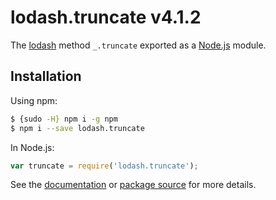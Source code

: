 # lodash.truncate v4.1.2

The [lodash](https://lodash.com/) method `_.truncate` exported as a [Node.js](https://nodejs.org/) module.

## Installation

Using npm:
```bash
$ {sudo -H} npm i -g npm
$ npm i --save lodash.truncate
```

In Node.js:
```js
var truncate = require('lodash.truncate');
```

See the [documentation](https://lodash.com/docs#truncate) or [package source](https://github.com/lodash/lodash/blob/4.1.2-npm-packages/lodash.truncate) for more details.
